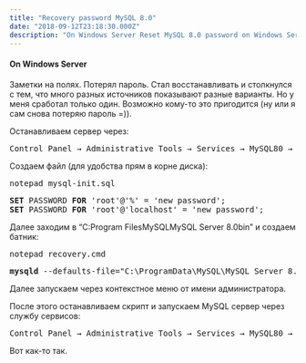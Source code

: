 ```yaml
---
title: "Recovery password MySQL 8.0"
date: "2018-09-12T23:18:30.000Z"
description: "On Windows Server Reset MySQL 8.0 password on Windows Server  Заметки на полях. Потерял пароль. Стал восстанавливать и столкнулс"
---
```


<h4>On Windows Server</h4>

<p>Заметки на полях. Потерял пароль. Стал восстанавливать и столкнулся с тем, что много разных источников показывают разные варианты. Но у меня сработал только один. Возможно кому-то это пригодится (ну или я сам снова потеряю пароль =)).</p>
<p>Останавливаем сервер через:</p>
<pre>Control Panel → Administrative Tools → Services → MySQL80 → [stop]</pre>
<p>Создаем файл (для удобства прям в корне диска):</p>
<pre>notepad mysql-init.sql</pre>
<pre><strong>SET</strong> PASSWORD <strong>FOR</strong> 'root'@'%' = 'new password';<br><strong>SET</strong> PASSWORD <strong>FOR</strong> 'root'@'localhost' = 'new password';</pre>
<p>Далее заходим в “C:Program FilesMySQLMySQL Server 8.0bin” и создаем батник:</p>
<pre>notepad recovery.cmd</pre>
<pre><strong>mysqld</strong> --defaults-file="C:\ProgramData\MySQL\MySQL Server 8.0\my.ini" --init-file="C:\mysql-init.sql" --console</pre>
<p>Далее запускаем через контекстное меню от имени администратора.</p>
<p>После этого останавливаем скрипт и запускаем MySQL сервер через службу сервисов:</p>
<pre>Control Panel → Administrative Tools → Services → MySQL80 → [start]</pre>
<p>Вот как-то так.</p>


